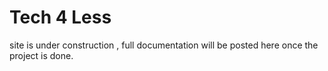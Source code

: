 # Tech 4 Less

site is under construction , full documentation will be posted here once the project is done.
